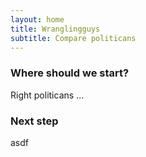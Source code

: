 ```yaml
---
layout: home
title: Wranglingguys
subtitle: Compare politicans
---
```

### Where should we start?
Right politicans ...

### Next step
asdf
